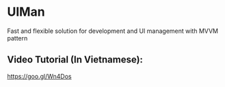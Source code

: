# UIMan
Fast and flexible solution for development and UI management with MVVM pattern

## Video Tutorial (In Vietnamese):
https://goo.gl/Wn4Dos
